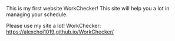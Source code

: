 This is my first website WorkChecker!
This site will help you a lot in managing your schedule.

Please use my site a lot!
WorkChecker: https://alexchoi1019.github.io/WorkChecker/
